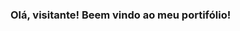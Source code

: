 ### Olá, visitante! Beem vindo ao meu portifólio!

<!--
**CarolinaStange15/CarolinaStange15** is a ✨ _special_ ✨ repository because its `README.md` (this file) appears on your GitHub profile.

- 👩‍💻  Futura analista de requisitos
- 😄 Na área da programação a 3 anos
- 📫 Procurando estágio na área de TI
- ⚡ Dê uma olhada no meu portifólio! Lá irá encontrar alguns projetos e trabalhos concluídos.
